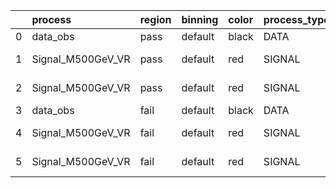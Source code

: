|    | process           | region   | binning   | color   | process_type   |   scale | variation   | source_filename                                            | source_histname   | alias             | title     |   combine_idx |     lnN |   shapes | syst_type   |   direction |   variation_alias |
|---:|:------------------|:---------|:----------|:--------|:---------------|--------:|:------------|:-----------------------------------------------------------|:------------------|:------------------|:----------|--------------:|--------:|---------:|:------------|------------:|------------------:|
|  0 | data_obs          | pass     | default   | black   | DATA           |       1 | nominal     | ./histograms_for_2DAlphabet_v0/EaDM_FakeData.root          | hpass             | FakeData          | FakeData  |           nan | nan     |      nan | nan         |         nan |               nan |
|  1 | Signal_M500GeV_VR | pass     | default   | red     | SIGNAL         |       1 | lumi        | ./histograms_for_2DAlphabet_v0/EaDM_Signal_M500GeV_VR.root | hpass             | Signal_M500GeV_VR | DM signal |           nan |   1.016 |      nan | lnN         |         nan |               nan |
|  2 | Signal_M500GeV_VR | pass     | default   | red     | SIGNAL         |       1 | nominal     | ./histograms_for_2DAlphabet_v0/EaDM_Signal_M500GeV_VR.root | hpass             | Signal_M500GeV_VR | DM signal |           nan | nan     |      nan | nan         |         nan |               nan |
|  3 | data_obs          | fail     | default   | black   | DATA           |       1 | nominal     | ./histograms_for_2DAlphabet_v0/EaDM_FakeData.root          | hfail             | FakeData          | FakeData  |           nan | nan     |      nan | nan         |         nan |               nan |
|  4 | Signal_M500GeV_VR | fail     | default   | red     | SIGNAL         |       1 | lumi        | ./histograms_for_2DAlphabet_v0/EaDM_Signal_M500GeV_VR.root | hfail             | Signal_M500GeV_VR | DM signal |           nan |   1.016 |      nan | lnN         |         nan |               nan |
|  5 | Signal_M500GeV_VR | fail     | default   | red     | SIGNAL         |       1 | nominal     | ./histograms_for_2DAlphabet_v0/EaDM_Signal_M500GeV_VR.root | hfail             | Signal_M500GeV_VR | DM signal |           nan | nan     |      nan | nan         |         nan |               nan |